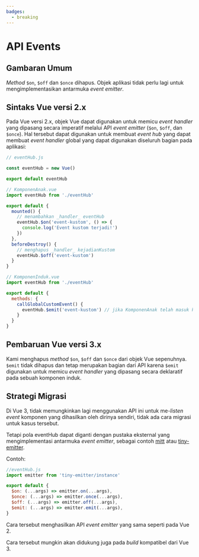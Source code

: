 ```yaml
---
badges:
  - breaking
---
```


# API Events <MigrationBadges :badges="$frontmatter.badges" />

## Gambaran Umum

_Method_ `$on`, `$off` dan `$once` dihapus. Objek aplikasi tidak perlu lagi untuk mengimplementasikan antarmuka _event emitter_. 

## Sintaks Vue versi 2.x

Pada Vue versi 2.x, objek Vue dapat digunakan untuk memicu _event handler_ yang dipasang secara imperatif melalui API _event emitter_ (`$on`, `$off`, dan `$once`). Hal tersebut dapat digunakan untuk membuat _event hub_ yang dapat membuat _event handler_ global yang dapat digunakan diseluruh bagian pada aplikasi:

```js
// eventHub.js

const eventHub = new Vue()

export default eventHub
```

```js
// KomponenAnak.vue
import eventHub from './eventHub'

export default {
  mounted() {
    // menambahkan _handler_ eventHub
    eventHub.$on('event-kustom', () => {
      console.log('Event kustom terjadi!')
    })
  },
  beforeDestroy() {
    // menghapus _handler_ kejadianKustom
    eventHub.$off('event-kustom')
  }
}
```

```js
// KomponenInduk.vue
import eventHub from './eventHub'

export default {
  methods: {
    callGlobalCustomEvent() {
      eventHub.$emit('event-kustom') // jika KomponenAnak telah masuk ke dalam DOM, Anda dapat mlihat sebuah pesan pada console.
    }
  }
}
```

## Pembaruan Vue versi 3.x

Kami menghapus _method_ `$on`, `$off` dan `$once` dari objek Vue sepenuhnya. `$emit` tidak dihapus dan tetap merupakan bagian dari API karena `$emit` digunakan untuk memicu _event handler_ yang dipasang secara deklaratif pada sebuah komponen induk.

## Strategi Migrasi

Di Vue 3, tidak memungkinkan lagi menggunakan API ini untuk me-_listen_ _event_ komponen yang dihasilkan oleh dirinya sendiri, tidak ada cara migrasi untuk kasus tersebut.

Tetapi pola eventHub dapat diganti dengan pustaka eksternal yang mengimplementasi antarmuka _event emitter_, sebagai contoh [mitt](https://github.com/developit/mitt) atau [tiny-emitter](https://github.com/scottcorgan/tiny-emitter).

Contoh:

```js
//eventHub.js
import emitter from 'tiny-emitter/instance'

export default {
  $on: (...args) => emitter.on(...args),
  $once: (...args) => emitter.once(...args),
  $off: (...args) => emitter.off(...args),
  $emit: (...args) => emitter.emit(...args),
}
```

Cara tersebut menghasilkan API _event emitter_ yang sama seperti pada Vue 2.

Cara tersebut mungkin akan didukung juga pada _build_ kompatibel dari Vue 3.
